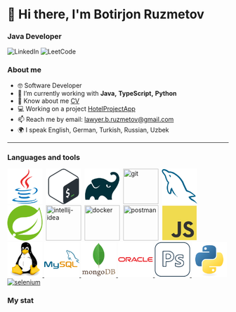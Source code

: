<div id="header">
    <h1>👋 Hi there, I'm Botirjon Ruzmetov</h1>
    <h3>Java Developer</h3>
</div>
		
<div id="socials"">
	<a href="https://www.linkedin.com/in/botirjon-ruzmetov-4163861b7/" style="text-decoration: none;">
	<img src="https://img.shields.io/badge/LinkedIn-blue?style=for-the-badge&logo=linkedin&logoColor=white" heigth="100px" alt="LinkedIn""/>
	</a>
	<a href="https://leetcode.com/Botirjon_Ruzmetov/" style="text-decoration: none;">
	<img src="https://img.shields.io/badge/LeetCode-red?style=for-the-badge&logo=leetcode&logoColor=white" alt="LeetCode"/>
	</a>
</div>
  
### About me
- 🤓 Software Developer
- 🌱 I’m currently working with **Java,** **TypeScript,** **Python**
- 📄 Know about me [CV](https://github.com/BotirJon2023/Basic_Java/tree/main/CV_B.Ruzmetov.pdf)
- 💻 Working on a project [HotelProjectApp](https://github.com/BotirJon2023/Basic_Java/tree/main/HotelProjectApp)
- 📫 Reach me by email: lawyer.b.ruzmetov@gmail.com
- 🌍 I speak English, German, Turkish, Russian, Uzbek 


---
		
### Languages and tools

<img src="https://github.com/devicons/devicon/blob/v2.15.1/icons/java/java-original.svg" title="java" width="80" height="80"/>&nbsp;
<img src="https://github.com/devicons/devicon/blob/v2.15.1/icons/bash/bash-original.svg" title="bash" width="80" height="80"/>&nbsp;
<img src="https://github.com/devicons/devicon/blob/v2.15.1/icons/gradle/gradle-plain.svg" title="gradle" width="80" height="80"/>&nbsp;
<img src="https://cdn.jsdelivr.net/gh/devicons/devicon/icons/git/git-plain.svg" title="git" width="80" height="80"/>&nbsp;
<img src="https://github.com/devicons/devicon/blob/v2.15.1/icons/mysql/mysql-original.svg" title="mysql" width="80" height="80"/>&nbsp;
<img src="https://github.com/devicons/devicon/blob/v2.15.1/icons/spring/spring-original.svg" title="spring" width="80" height="80"/>&nbsp;
<img src="https://img.icons8.com/color/96/000000/intellij-idea.png" title="intellij-idea" width="80" height="80"/>&nbsp;
<img src="https://skillicons.dev/icons?i=docker" title="docker" width="80" height="80"/>&nbsp;
<img src="https://cdn.simpleicons.org/postman/FF6C37" title="postman" width="80" height="80"/>&nbsp;
<a href="https://developer.mozilla.org/en-US/docs/Web/JavaScript" target="_blank" rel="noreferrer"> <img src="https://raw.githubusercontent.com/devicons/devicon/master/icons/javascript/javascript-original.svg" alt="javascript" width="80" height="80"/> </a> 
<a href="https://www.linux.org/" target="_blank" rel="noreferrer"> <img src="https://raw.githubusercontent.com/devicons/devicon/master/icons/linux/linux-original.svg" alt="linux" width="80" height="80"/> </a> 
<a href="https://www.mysql.com/" target="_blank" rel="noreferrer"> <img src="https://raw.githubusercontent.com/devicons/devicon/master/icons/mysql/mysql-original-wordmark.svg" alt="mysql" width="80" height="80"/> </a>
<a href="https://www.mongodb.com/" target="_blank" rel="noreferrer"> <img src="https://raw.githubusercontent.com/devicons/devicon/master/icons/mongodb/mongodb-original-wordmark.svg" alt="mongodb" width="80" height="80"/> </a> 
 <a href="https://www.oracle.com/" target="_blank" rel="noreferrer"> <img src="https://raw.githubusercontent.com/devicons/devicon/master/icons/oracle/oracle-original.svg" alt="oracle" width="80" height="80"/> </a> <a href="https://www.photoshop.com/en" target="_blank" rel="noreferrer"> <img src="https://raw.githubusercontent.com/devicons/devicon/master/icons/photoshop/photoshop-line.svg" alt="photoshop" width="80" height="80"/> </a> <a href="https://www.python.org" target="_blank" rel="noreferrer"> <img src="https://raw.githubusercontent.com/devicons/devicon/master/icons/python/python-original.svg" alt="python" width="80" height="80"/> </a> <a href="https://www.selenium.dev" target="_blank" rel="noreferrer"> <img src="https://raw.githubusercontent.com/detain/svg-logos/780f25886640cef088af994181646db2f6b1a3f8/svg/selenium-logo.svg" alt="selenium" width="80" height="80"/> </a> 
</p>

### My stat

<div id="stat" align="center">
	<img src="https://github-profile-summary-cards.vercel.app/api/cards/profile-details?username=BotirJon2023&theme=github_dark" alt=""/>
	<img src="https://github-profile-summary-cards.vercel.app/api/cards/most-commit-language?username=BotirJon2023&theme=github_dark" alt=""/>
	<img src="https://github-profile-summary-cards.vercel.app/api/cards/stats?username=BotirJon2023&theme=github_dark" alt=""/>
</div>
		
		
<!--
**BotirJon2023/BotirJon2023** is a ✨ _special_ ✨ repository because its `README.md` (this file) appears on your GitHub profile.

Here are some ideas to get you started:

- 🔭 I’m currently working on ...
- 🌱 I’m currently learning ...
- 👯 I’m looking to collaborate on ...
- 🤔 I’m looking for help with ...
- 💬 Ask me about ...
- 📫 How to reach me: ...
- 😄 Pronouns: ...
- ⚡ Fun fact: ...
-->

